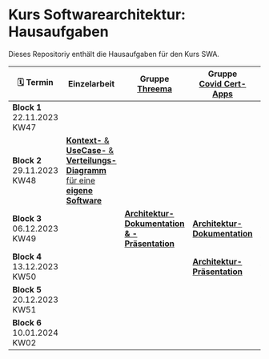 # Kurs Softwarearchitektur: Hausaufgaben
Dieses Repositoriy enthält die Hausaufgaben für den Kurs SWA.

| :spiral_calendar: Termin|Einzelarbeit|Gruppe [Threema](Threema.md)|Gruppe<br>[Covid Cert-Apps](CovidCert.md)|Gruppe<br>[TipToi](Tiptoi.md)|Gruppe<br>[Minecraft](Minecraft.md)|
|-|-|-|-|-|-|
|**Block 1**<br>22.11.2023<br>KW47|||||
|**Block 2**<br>29.11.2023<br>KW48|[**Kontext-** & **UseCase-** & **Verteilungs-Diagramm** für eine **eigene Software**](/Einzelarbeit.md)|||||
|**Block 3**<br>06.12.2023<br>KW49||[**Architektur-Dokumentation & -Präsentation**](/Gruppenarbeit.md)|[**Architektur-Dokumentation**](/Gruppenarbeit.md)|[**Architektur-Dokumentation**](/Gruppenarbeit.md)||
|**Block 4**<br>13.12.2023<br>KW50|||[**Architektur-Präsentation**](/Gruppenarbeit.md)|[**Architektur-Präsentation**](/Gruppenarbeit.md)|[**Architektur-Dokumentation**](/Gruppenarbeit.md)|
|**Block 5**<br>20.12.2023<br>KW51|||||[**Architektur-Präsentation**](/Gruppenarbeit.md)|
|**Block 6**<br>10.01.2024<br>KW02|
